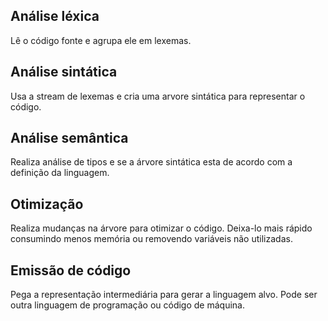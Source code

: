 

## Análise léxica

Lê o código fonte e agrupa ele em lexemas.

## Análise sintática

Usa a stream de lexemas e cria uma 
arvore sintática para representar o código.

## Análise semântica

Realiza análise de tipos e se a árvore sintática esta de acordo
com a definição da linguagem.


## Otimização

Realiza mudanças na árvore para otimizar o código. Deixa-lo mais rápido
consumindo menos memória ou removendo variáveis não utilizadas.

## Emissão de código

Pega a representação intermediária para gerar a linguagem 
alvo. Pode ser outra linguagem de programação ou código de máquina.

